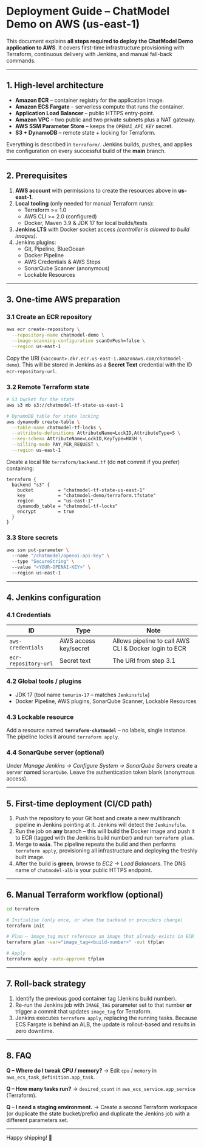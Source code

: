 # Deployment Guide – ChatModel Demo on AWS (us-east-1)

This document explains **all steps required to deploy the ChatModel Demo application to AWS**.  It covers first-time infrastructure provisioning with Terraform, continuous delivery with Jenkins, and manual fall-back commands.

---

## 1. High-level architecture

* **Amazon ECR** – container registry for the application image.
* **Amazon ECS Fargate** – serverless compute that runs the container.
* **Application Load Balancer** – public HTTPS entry-point.
* **Amazon VPC** – two public and two private subnets plus a NAT gateway.
* **AWS SSM Parameter Store** – keeps the `OPENAI_API_KEY` secret.
* **S3 + DynamoDB** – remote state + locking for Terraform.

Everything is described in `terraform/`. Jenkins builds, pushes, and applies the configuration on every successful build of the **main** branch.

---

## 2. Prerequisites

1. **AWS account** with permissions to create the resources above in **us-east-1**.
2. **Local tooling** (only needed for manual Terraform runs):
   - Terraform >= 1.0
   - AWS CLI >= 2.0 (configured)
   - Docker, Maven 3.9 & JDK 17 for local builds/tests
3. **Jenkins LTS** with Docker socket access _(controller is allowed to build images)_.
4. Jenkins plugins:
   - Git, Pipeline, BlueOcean
   - Docker Pipeline
   - AWS Credentials & AWS Steps
   - SonarQube Scanner (anonymous)
   - Lockable Resources

---

## 3. One-time AWS preparation

### 3.1 Create an ECR repository

```bash
aws ecr create-repository \
  --repository-name chatmodel-demo \
  --image-scanning-configuration scanOnPush=false \
  --region us-east-1
```

Copy the URI (`<account>.dkr.ecr.us-east-1.amazonaws.com/chatmodel-demo`). This will be stored in Jenkins as a **Secret Text** credential with the ID `ecr-repository-url`.

### 3.2 Remote Terraform state

```bash
# S3 bucket for the state
aws s3 mb s3://chatmodel-tf-state-us-east-1

# DynamoDB table for state locking
aws dynamodb create-table \
  --table-name chatmodel-tf-locks \
  --attribute-definitions AttributeName=LockID,AttributeType=S \
  --key-schema AttributeName=LockID,KeyType=HASH \
  --billing-mode PAY_PER_REQUEST \
  --region us-east-1
```

Create a local file `terraform/backend.tf` (do **not** commit if you prefer) containing:

```hcl
terraform {
  backend "s3" {
    bucket         = "chatmodel-tf-state-us-east-1"
    key            = "chatmodel-demo/terraform.tfstate"
    region         = "us-east-1"
    dynamodb_table = "chatmodel-tf-locks"
    encrypt        = true
  }
}
```

### 3.3 Store secrets

```bash
aws ssm put-parameter \ 
  --name "/chatmodel/openai-api-key" \ 
  --type "SecureString" \ 
  --value "<YOUR-OPENAI-KEY>" \ 
  --region us-east-1
```

---

## 4. Jenkins configuration

### 4.1 Credentials

| ID                    | Type                 | Note                                                                  |
|-----------------------|----------------------|-----------------------------------------------------------------------|
| `aws-credentials`     | AWS access key/secret| Allows pipeline to call AWS CLI & Docker login to ECR                 |
| `ecr-repository-url`  | Secret text          | The URI from step 3.1                                                 |

### 4.2 Global tools / plugins

* JDK 17 (tool name `temurin-17` – matches `Jenkinsfile`)
* Docker Pipeline, AWS plugins, SonarQube Scanner, Lockable Resources

### 4.3 Lockable resource

Add a resource named **`terraform-chatmodel`** – no labels, single instance. The pipeline locks it around `terraform apply`.

### 4.4 SonarQube server (optional)

Under *Manage Jenkins → Configure System → SonarQube Servers* create a server named `SonarQube`.  Leave the authentication token blank (anonymous access).

---

## 5. First-time deployment (CI/CD path)

1. Push the repository to your Git host and create a new multibranch pipeline in Jenkins pointing at it. Jenkins will detect the `Jenkinsfile`.
2. Run the job on **any** branch – this will build the Docker image and push it to ECR (tagged with the Jenkins build number) and run `terraform plan`.
3. Merge to **`main`**.  The pipeline repeats the build and then performs `terraform apply`, provisioning all infrastructure and deploying the freshly built image.
4. After the build is **green**, browse to *EC2 → Load Balancers*.  The DNS name of `chatmodel-alb` is your public HTTPS endpoint.

---

## 6. Manual Terraform workflow (optional)

```bash
cd terraform

# Initialise (only once, or when the backend or providers change)
terraform init

# Plan – image_tag must reference an image that already exists in ECR
terraform plan -var="image_tag=<build-number>" -out tfplan

# Apply
terraform apply -auto-approve tfplan
```

---

## 7. Roll-back strategy

1. Identify the previous good container tag (Jenkins build number).
2. Re-run the Jenkins job with `IMAGE_TAG` parameter set to that number **or** trigger a commit that updates `image_tag` for Terraform.
3. Jenkins executes `terraform apply`, replacing the running tasks. Because ECS Fargate is behind an ALB, the update is rollout-based and results in zero downtime.

---

## 8. FAQ

**Q – Where do I tweak CPU / memory?**  → Edit `cpu` / `memory` in `aws_ecs_task_definition.app_task`.

**Q – How many tasks run?**  → `desired_count` in `aws_ecs_service.app_service` (Terraform).

**Q – I need a staging environment.**  → Create a second Terraform workspace (or duplicate the state bucket/prefix) and duplicate the Jenkins job with a different parameters set.

---

Happy shipping! 🚀
